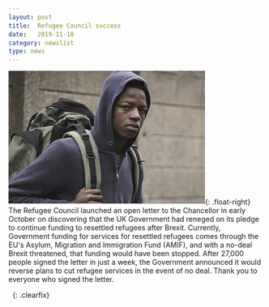 ```yaml
---
layout: post
title:  Refugee Council success
date:   2019-11-18
category: newslist
type: news
---
```


![Young black man with a backpack in front of a grey stone wall](/images/2019-11-18-refugee-council-success.jpg){: .float-right} The Refugee Council launched an open letter to the Chancellor in early October on discovering that the UK Government had reneged on its pledge to continue funding to resettled refugees after Brexit. Currently, Government funding for services for resettled refugees comes through the EU's Asylum, Migration and Immigration Fund (AMIF), and with a no-deal Brexit threatened, that funding would have been stopped. After 27,000 people signed the letter in just a week, the Government announced it would reverse plans to cut refugee services in the event of no deal. Thank you to everyone who signed the letter.

&nbsp;
{: .clearfix}
